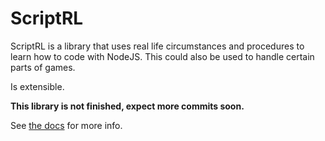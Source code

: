 # ScriptRL

ScriptRL is a library that uses real life circumstances and procedures to learn how to code with NodeJS.
This could also be used to handle certain parts of games.

Is extensible.

**This library is not finished, expect more commits soon.**

See [the docs]() for more info.
